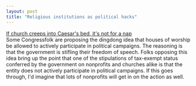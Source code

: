 ```yaml
---
layout: post
title: "Religious institutions as political hacks"
---
```




<a href="http://www.gomemphis.com/mca/news_columnists/article/0,1426,MCA_646_1351916,00.html">If church creeps into Caesar's bed, it's not for a nap</a><br>
Some Congressfolk are proposing the dingdong idea that houses of worship be allowed to actively participate in political campaigns. The reasoning is that the government is stifling their freedom of speech. Folks opposing this idea bring up the point that one of the stipulations of tax-exempt status conferred by the government on nonprofits and churches alike is that the entity does not actively participate in political campaigns. If this goes through, I'd imagine that lots of nonprofits will get in on the action as well.


